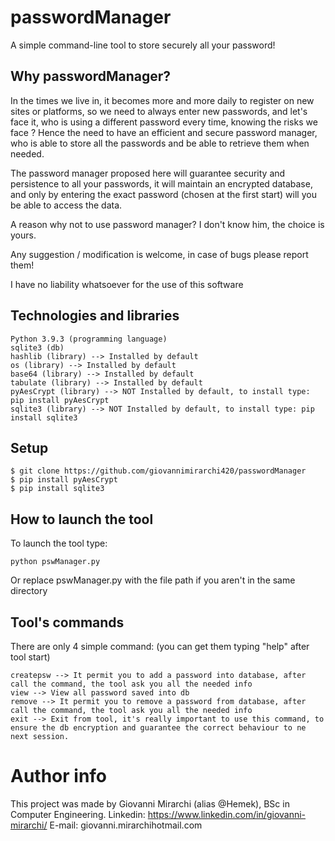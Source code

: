 # passwordManager

A simple command-line tool to store securely all your password!

## Why passwordManager?

In the times we live in, it becomes more and more daily to register on new sites or platforms, so we need to always enter new passwords, and let's face it, who is using a different password every time, knowing the risks we face ?
Hence the need to have an efficient and secure password manager, who is able to store all the passwords and be able to retrieve them when needed.

The password manager proposed here will guarantee security and persistence to all your passwords, it will maintain an encrypted database, and only by entering the exact password (chosen at the first start) will you be able to access the data.

A reason why not to use password manager? I don't know him, the choice is yours.

Any suggestion / modification is welcome, in case of bugs please report them!

I have no liability whatsoever for the use of this software 

## Technologies and libraries
```
Python 3.9.3 (programming language)
sqlite3 (db)
hashlib (library) --> Installed by default
os (library) --> Installed by default
base64 (library) --> Installed by default
tabulate (library) --> Installed by default
pyAesCrypt (library) --> NOT Installed by default, to install type: pip install pyAesCrypt
sqlite3 (library) --> NOT Installed by default, to install type: pip install sqlite3
```
## Setup
```
$ git clone https://github.com/giovannimirarchi420/passwordManager
$ pip install pyAesCrypt
$ pip install sqlite3
```

## How to launch the tool
To launch the tool type:
```
python pswManager.py
```
Or replace pswManager.py with the file path if you aren't in the same directory

## Tool's commands

There are only 4 simple command: (you can get them typing "help" after tool start)
```
createpsw --> It permit you to add a password into database, after call the command, the tool ask you all the needed info
view --> View all password saved into db
remove --> It permit you to remove a password from database, after call the command, the tool ask you all the needed info
exit --> Exit from tool, it's really important to use this command, to ensure the db encryption and guarantee the correct behaviour to ne next session.
```

# Author info

This project was made by Giovanni Mirarchi (alias @Hemek), BSc in Computer Engineering.
Linkedin: https://www.linkedin.com/in/giovanni-mirarchi/
E-mail: giovanni.mirarchi<at>hotmail.com

